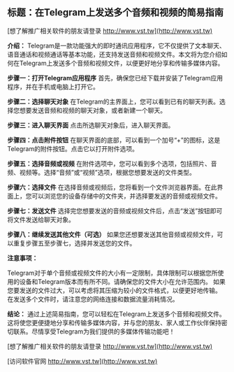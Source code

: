 ## **标题：在Telegram上发送多个音频和视频的简易指南**

[想了解推广相关软件的朋友请登录 http://www.vst.tw](http://www.vst.tw)

**介绍：**
Telegram是一款功能强大的即时通讯应用程序，它不仅提供了文本聊天、语音通话和视频通话等基本功能，还支持发送音频和视频文件。本文将为您介绍如何在Telegram上发送多个音频和视频文件，以便更好地分享和传输多媒体内容。

**步骤一：打开Telegram应用程序**
首先，确保您已经下载并安装了Telegram应用程序，并在手机或电脑上打开它。

**步骤二：选择聊天对象**
在Telegram的主界面上，您可以看到已有的聊天列表。选择您想要发送音频和视频的聊天对象，或者新建一个聊天。

**步骤三：进入聊天界面**
点击所选聊天对象后，进入聊天界面。

**步骤四：点击附件按钮**
在聊天界面的底部，可以看到一个加号“+”的图标，这是Telegram的附件按钮。点击它以打开附件选项。

**步骤五：选择音频或视频**
在附件选项中，您可以看到多个选项，包括照片、音频、视频等。选择“音频”或“视频”选项，根据您想要发送的文件类型。

**步骤六：选择文件**
在选择音频或视频后，您将看到一个文件浏览器界面。在此界面上，您可以浏览您的设备存储中的文件夹，并选择要发送的音频或视频文件。

**步骤七：发送文件**
选择完您想要发送的音频或视频文件后，点击“发送”按钮即可将文件发送给聊天对象。

**步骤八：继续发送其他文件（可选）**
如果您还想要发送其他音频或视频文件，可以重复步骤五至步骤七，选择并发送您的文件。

**注意事项：**

Telegram对于单个音频或视频文件的大小有一定限制，具体限制可以根据您所使用的设备和Telegram版本而有所不同。请确保您的文件大小在允许范围内。
如果您要发送的文件过大，可以考虑将其压缩为较小的文件格式，以便更好地传输。
在发送多个文件时，请注意您的网络连接和数据流量消耗情况。

**结论：**
通过上述简易指南，您可以轻松在Telegram上发送多个音频和视频文件。这将使您更便捷地分享和传输多媒体内容，并与您的朋友、家人或工作伙伴保持密切联系。尽情享受Telegram为我们提供的多媒体传输功能吧！

[想了解推广相关软件的朋友请登录 http://www.vst.tw](http://www.vst.tw)


[访问软件官网 http://www.vst.tw](http://www.vst.tw)
